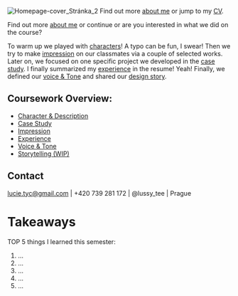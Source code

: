 ![Homepage-cover_Stránka_2](https://user-images.githubusercontent.com/79570985/149382430-51ae5dc8-2a42-42ea-a66c-58f7e7b8fa08.png)
Find out more [about me](https://lussytea.github.io/english-for-designers/03-aboutness/) or jump to my [CV](https://lussytea.github.io/english-for-designers/04-experience/).



Find out more [about me](https://lussytea.github.io/english-for-designers/03-aboutness/) or continue or are you interested in what we did on the course? 

To warm up we played with [characters](https://lussytea.github.io/english-for-designers/01-character-description/)! A typo can be fun, I swear! Then we try to make [impression](https://lussytea.github.io/english-for-designers/02-impression/) on our classmates via a couple of selected works. Later on, we focused on one specific project we developed in the [case study](https://lussytea.github.io/english-for-designers/03-aboutness/case-study.html). I finally summarized my [experience](https://lussytea.github.io/english-for-designers/04-experience/) in the resume! Yeah! Finally, we defined our [voice & Tone](https://lussytea.github.io/english-for-designers/05-voice-tone/) and shared our [design story](https://lussytea.github.io/english-for-designers/06-storytelling/).

## Coursework Overview:

- [Character & Description](https://lussytea.github.io/english-for-designers/01-character-description/)
- [Case Study](https://lussytea.github.io/english-for-designers/03-aboutness/case-study.html)
- [Impression](https://lussytea.github.io/english-for-designers/02-impression/)
- [Experience](https://lussytea.github.io/english-for-designers/04-experience/)
- [Voice & Tone](https://lussytea.github.io/english-for-designers/05-voice-tone/)
- [Storytelling (WIP)](https://lussytea.github.io/english-for-designers/06-storytelling/)

## Contact

lucie.tyc@gmail.com | +420 739 281 172 | @lussy_tee | Prague

# Takeaways

TOP 5 things I learned this semester:

1. …
2. …
3. …
4. …
5. …
